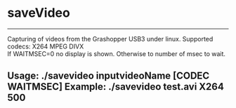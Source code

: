 # saveVideo
------------------------------------------------------------------------------
Capturing of videos from the Grashopper USB3 under linux. Supported codecs: X264 MPEG DIVX               
If WAITMSEC=0 no display is shown. Otherwise to number of msec to wait. 

Usage:
         ./savevideo inputvideoName [CODEC WAITMSEC] 
Example: ./savevideo test.avi X264 500
------------------------------------------------------------------------------

